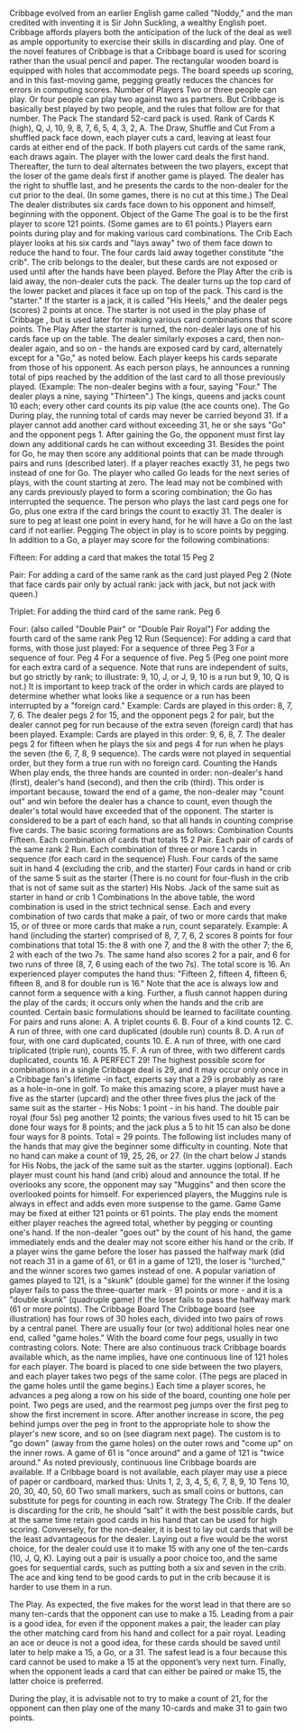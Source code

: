 Cribbage evolved from an earlier English game called "Noddy," and the man credited with inventing it is Sir John Suckling, a wealthy English poet. Cribbage affords players both the anticipation of the luck of the deal as well as ample opportunity to exercise their skills in discarding and play.
One of the novel features of Cribbage is that a Cribbage board is used for scoring rather than the usual pencil and paper. The rectangular wooden board is equipped with holes that accommodate pegs. The board speeds up scoring, and in this fast-moving game, pegging greatly reduces the chances for errors in computing scores.
Number of Players
Two or three people can play. Or four people can play two against two as partners. But Cribbage is basically best played by two people, and the rules that follow are for that number.
The Pack
The standard 52-card pack is used.
Rank of Cards
K (high), Q, J, 10, 9, 8, 7, 6, 5, 4, 3, 2, A.
The Draw, Shuffle and Cut
From a shuffled pack face down, each player cuts a card, leaving at least four cards at either end of the pack. If both players cut cards of the same rank, each draws again. The player with the lower card deals the first hand. Thereafter, the turn to deal alternates between the two players, except that the loser of the game deals first if another game is played. The dealer has the right to shuffle last, and he presents the cards to the non-dealer for the cut prior to the deal. (In some games, there is no cut at this time.)
The Deal
The dealer distributes six cards face down to his opponent and himself, beginning with the opponent.
Object of the Game
The goal is to be the first player to score 121 points. (Some games are to 61 points.) Players earn points during play and for making various card combinations.
The Crib
Each player looks at his six cards and "lays away" two of them face down to reduce the hand to four. The four cards laid away together constitute "the crib". The crib belongs to the dealer, but these cards are not exposed or used until after the hands have been played.
Before the Play
After the crib is laid away, the non-dealer cuts the pack. The dealer turns up the top card of the lower packet and places it face up on top of the pack. This card is the "starter." If the starter is a jack, it is called "His Heels," and the dealer pegs (scores) 2 points at once. The starter is not used in the play phase of Cribbage , but is used later for making various card combinations that score points.
The Play
After the starter is turned, the non-dealer lays one of his cards face up on the table. The dealer similarly exposes a card, then non-dealer again, and so on - the hands are exposed card by card, alternately except for a "Go," as noted below. Each player keeps his cards separate from those of his opponent.
As each person plays, he announces a running total of pips reached by the addition of the last card to all those previously played. (Example: The non-dealer begins with a four, saying "Four." The dealer plays a nine, saying "Thirteen".) The kings, queens and jacks count 10 each; every other card counts its pip value (the ace counts one).
The Go
During play, the running total of cards may never be carried beyond 31. If a player cannot add another card without exceeding 31, he or she says "Go" and the opponent pegs 1. After gaining the Go, the opponent must first lay down any additional cards he can without exceeding 31. Besides the point for Go, he may then score any additional points that can be made through pairs and runs (described later). If a player reaches exactly 31, he pegs two instead of one for Go.
The player who called Go leads for the next series of plays, with the count starting at zero. The lead may not be combined with any cards previously played to form a scoring combination; the Go has interrupted the sequence.
The person who plays the last card pegs one for Go, plus one extra if the card brings the count to exactly 31. The dealer is sure to peg at least one point in every hand, for he will have a Go on the last card if not earlier.
Pegging
The object in play is to score points by pegging. In addition
to a Go, a player may score for the following combinations:

Fifteen: For adding a card that makes the total 15 Peg 2

Pair: For adding a card of the same rank as the card just played Peg 2
(Note that face cards pair only by actual rank: jack with jack, but not jack with queen.)

Triplet: For adding the third card of the same rank. Peg 6

Four: (also called "Double Pair" or "Double Pair Royal")
For adding the fourth card of the same rank Peg 12
Run (Sequence): For adding a card that forms, with those just played:
For a sequence of three Peg 3
For a sequence of four. Peg 4
For a sequence of five. Peg 5
(Peg one point more for each extra card of a sequence. Note that runs are independent of suits, but go strictly by rank; to illustrate: 9, 10, J, or J, 9, 10 is a run but 9, 10, Q is not.)
It is important to keep track of the order in which cards are played to determine whether what looks like a sequence or a run has been interrupted by a "foreign card." Example: Cards are played in this order: 8, 7, 7, 6. The dealer pegs 2 for 15, and the opponent pegs 2 for pair, but the dealer cannot peg for run because of the extra seven (foreign card) that has been played. Example: Cards are played in this order: 9, 6, 8, 7. The dealer pegs 2 for fifteen when he plays the six and pegs 4 for run when he plays the seven (the 6, 7, 8, 9 sequence). The cards were not played in sequential order, but they form a true run with no foreign card.
Counting the Hands
When play ends, the three hands are counted in order: non-dealer's hand (first), dealer's hand (second), and then the crib (third). This order is important because, toward the end of a game, the non-dealer may "count out" and win before the dealer has a chance to count, even though the dealer's total would have exceeded that of the opponent. The starter is considered to be a part of each hand, so that all hands in counting comprise five cards. The basic scoring formations are as follows:
Combination Counts
Fifteen. Each combination of cards that totals 15 2
Pair. Each pair of cards of the same rank 2
Run. Each combination of three or more 1 cards in sequence (for each card in the sequence)
Flush. Four cards of the same suit in hand 4 (excluding the crib, and the starter)
Four cards in hand or crib of the same 5 suit as the starter
(There is no count for four-flush in the crib that is not of same suit as the starter)
His Nobs. Jack of the same suit as starter in hand or crib 1
Combinations
In the above table, the word combination is used in the strict technical sense. Each and every combination of two cards that make a pair, of two or more cards that make 15, or of three or more cards that make a run, count separately.
Example: A hand (including the starter) comprised of 8, 7, 7, 6, 2 scores 8 points for four combinations that total 15: the 8 with one 7, and the 8 with the other 7; the 6, 2 with each of the two 7s. The same hand also scores 2 for a pair, and 6 for two runs of three (8, 7, 6 using each of the two 7s). The total score is 16. An experienced player computes the hand thus: "Fifteen 2, fifteen 4, fifteen 6, fifteen 8, and 8 for double run is 16."
Note that the ace is always low and cannot form a sequence with a king. Further, a flush cannot happen during the play of the cards; it occurs only when the hands and the crib are counted.
Certain basic formulations should be learned to facilitate counting. For pairs and runs alone:
A. A triplet counts 6.
B. Four of a kind counts 12.
C. A run of three, with one card duplicated (double run) counts 8.
D. A run of four, with one card duplicated, counts 10.
E. A run of three, with one card triplicated (triple run), counts 15.
F. A run of three, with two different cards duplicated, counts 16.
A PERFECT 29!
The highest possible score for combinations in a single Cribbage deal is 29, and it may occur only once in a Cribbage fan's lifetime -in fact, experts say that a 29 is probably as rare as a hole-in-one in golf. To make this amazing score, a player must have a five as the starter (upcard) and the other three fives plus the jack of the same suit as the starter - His Nobs: 1 point - in his hand. The double pair royal (four 5s) peg another 12 points; the various fives used to hit 15 can be done four ways for 8 points; and the jack plus a 5 to hit 15 can also be done four ways for 8 points. Total = 29 points.
The following list includes many of the hands that may give the beginner some difficulty in counting. Note that no hand can make a count of 19, 25, 26, or 27. (In the chart below J stands for His Nobs, the jack of the same suit as the starter.
uggins (optional). Each player must count his hand (and crib) aloud and announce the total. If he overlooks any score, the opponent may say "Muggins" and then score the overlooked points for himself. For experienced players, the Muggins rule is always in effect and adds even more suspense to the game.
Game
Game may be fixed at either 121 points or 61 points. The play ends the moment either player reaches the agreed total, whether by pegging or counting one's hand. If the non-dealer "goes out" by the count of his hand, the game immediately ends and the dealer may not score either his hand or the crib.
If a player wins the game before the loser has passed the halfway mark (did not reach 31 in a game of 61, or 61 in a game of 121), the loser is "lurched," and the winner scores two games instead of one. A popular variation of games played to 121, is a "skunk" (double game) for the winner if the losing player fails to pass the three-quarter mark - 91 points or more - and it is a "double skunk" (quadruple game) if the loser fails to pass the halfway mark (61 or more points).
The Cribbage Board
The Cribbage board (see illustration) has four rows of 30 holes each, divided into two pairs of rows by a central panel. There are usually four (or two) additional holes near one end, called "game holes." With the board come four pegs, usually in two contrasting colors. Note: There are also continuous track Cribbage boards available which, as the name implies, have one continuous line of 121 holes for each player.
The board is placed to one side between the two players, and each player takes two pegs of the same color. (The pegs are placed in the game holes until the game begins.) Each time a player scores, he advances a peg along a row on his side of the board, counting one hole per point. Two pegs are used, and the rearmost peg jumps over the first peg to show the first increment in score. After another increase in score, the peg behind jumps over the peg in front to the appropriate hole to show the player's new score, and so on (see diagram next page). The custom is to "go down" (away from the game holes) on the outer rows and "come up" on the inner rows. A game of 61 is "once around" and a game of 121 is "twice around." As noted previously, continuous line Cribbage boards are available.
If a Cribbage board is not available, each player may use a piece of paper or cardboard, marked thus:
Units 1, 2, 3, 4, 5, 6, 7, 8, 9, 10
Tens 10, 20, 30, 40, 50, 60
Two small markers, such as small coins or buttons, can substitute for pegs for counting in each row.
Strategy
The Crib. If the dealer is discarding for the crib, he should “salt” it with the best possible cards, but at the same time retain good cards in his hand that can be used for high scoring. Conversely, for the non-dealer, it is best to lay out cards that will be the least advantageous for the dealer. Laying out a five would be the worst choice, for the dealer could use it to make 15 with any one of the ten-cards (10, J, Q, K). Laying out a pair is usually a poor choice too, and the same goes for sequential cards, such as putting both a six and seven in the crib. The ace and king tend to be good cards to put in the crib because it is harder to use them in a run.

The Play. As expected, the five makes for the worst lead in that there are so many ten-cards that the opponent can use to make a 15. Leading from a pair is a good idea, for even if the opponent makes a pair, the leader can play the other matching card from his hand and collect for a pair royal. Leading an ace or deuce is not a good idea, for these cards should be saved until later to help make a 15, a Go, or a 31. The safest lead is a four because this card cannot be used to make a 15 at the opponent’s very next turn. Finally, when the opponent leads a card that can either be paired or make 15, the latter choice is preferred.

During the play, it is advisable not to try to make a count of 21, for the opponent can then play one of the many 10-cards and make 31 to gain two points.

